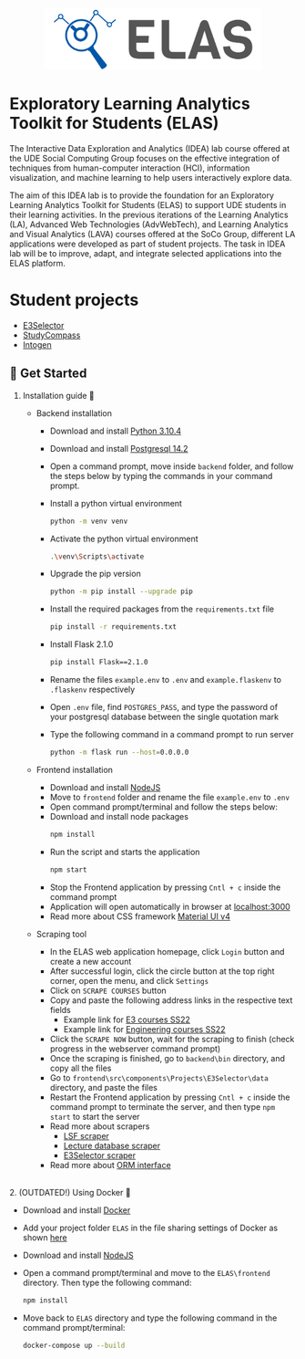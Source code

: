 <p align="center">
<a href="https://www.uni-due.de/soco/teaching/courses/lab-idea-ss21.php" target="_blank" rel="noopener noreferrer">
<img height="110px" src="img/cover.png" alt="re-frame logo">
</a>
</p>

# Exploratory Learning Analytics Toolkit for Students (ELAS)

The Interactive Data Exploration and Analytics (IDEA) lab course offered at the UDE Social Computing Group focuses on the effective integration of techniques from human-computer interaction (HCI), information visualization, and machine learning to help users interactively explore data.

The aim of this IDEA lab is to provide the foundation for an Exploratory Learning Analytics Toolkit for Students (ELAS) to support UDE students in their learning activities. In the previous iterations of the Learning Analytics (LA), Advanced Web Technologies (AdvWebTech), and Learning Analytics and Visual Analytics (LAVA) courses offered at the SoCo Group, different LA applications were developed as part of student projects. The task in IDEA lab will be to improve, adapt, and integrate selected applications into the ELAS platform.

# Student projects

- [E3Selector](https://github.com/ude-soco/ELAS/tree/main/frontend/src/components/Projects/E3Selector)
- [StudyCompass](https://github.com/ude-soco/ELAS/tree/main/frontend/src/components/Projects/CourseInsights)
- [Intogen](https://github.com/ude-soco/ELAS/tree/main/frontend/src/components/Projects/Intogen)


## 🚀 Get Started

1. Installation guide 🔨

	- Backend installation
    	- Download and install [Python 3.10.4](https://www.python.org/downloads/)
    	- Download and install [Postgresql 14.2](https://www.enterprisedb.com/downloads/postgres-postgresql-downloads)
    	- Open a command prompt, move inside `backend` folder, and follow the steps below by typing the commands in your command prompt.
    	- Install a python virtual environment
        	```sh
        	python -m venv venv
        	```
       	- Activate the python virtual environment
        	```sh
			.\venv\Scripts\activate
         	```
		- Upgrade the pip version
        	```sh
         	python -m pip install --upgrade pip
         	```
       	- Install the required packages from the `requirements.txt` file
        	```sh
         	pip install -r requirements.txt
         	```
       	- Install Flask 2.1.0
        	```sh
			pip install Flask==2.1.0
         	```
    	- Rename the files `example.env` to `.env` and `example.flaskenv` to `.flaskenv` respectively
    	- Open `.env` file, find `POSTGRES_PASS`, and type the password of your postgresql database between the single quotation mark
    	- Type the following command in a command prompt to run server

    		```sh
    		python -m flask run --host=0.0.0.0
    		```

   	- Frontend installation

     	- Download and install [NodeJS](https://nodejs.org/en/)
     	- Move to `frontend` folder and rename the file `example.env` to `.env`
     	- Open command prompt/terminal and follow the steps below:
       	- Download and install node packages
         	```sh
			npm install
         	```
       	- Run the script and starts the application
         	```sh
         	npm start
         	```
       	- Stop the Frontend application by pressing `Cntl + c` inside the command prompt
     	- Application will open automatically in browser at [localhost:3000](http://localhost:3000)
		- Read more about CSS framework [Material UI v4](https://v4.mui.com/getting-started/installation/)

   	- Scraping tool

     	- In the ELAS web application homepage, click `Login` button and create a new account
     	- After successful login, click the circle button at the top right corner, open the menu, and click `Settings`
     	- Click on `SCRAPE COURSES` button
     	- Copy and paste the following address links in the respective text fields
       		- Example link for [E3 courses SS22](https://campus.uni-due.de/lsf/rds?state=wtree&search=1&trex=step&root120221=303720%7C306477%7C306534&P.vx=kurz)
       		- Example link for [Engineering courses SS22](https://campus.uni-due.de/lsf/rds?state=wtree&search=1&trex=step&root120221=303720%7C306861%7C305477&P.vx=kurz)
     	- Click the `SCRAPE NOW` button, wait for the scraping to finish (check progress in the webserver command prompt)
     	- Once the scraping is finished, go to `backend\bin` directory, and copy all the files
     	- Go to `frontend\src\components\Projects\E3Selector\data` directory, and paste the files
     	- Restart the Frontend application by pressing `Cntl + c` inside the command prompt to terminate the server, and then type `npm start` to start the server
		- Read more about scrapers
			- [LSF scraper](backend\scrapers\lsf_scraper\README.md)
			- [Lecture database scraper](backend\scrapers\vdb_scraper\README.md)
			- [E3Selector scraper](frontend\src\components\Projects\E3Selector\README.md)
		- Read more about [ORM interface](backend\orm_interface\README.md)

<br/>
2. (OUTDATED!) Using Docker 🐳

- Download and install [Docker](https://www.docker.com/products/docker-desktop)
- Add your project folder `ELAS` in the file sharing settings of Docker as shown [here](img/docker-issue-windows.jpg)
- Download and install [NodeJS](https://nodejs.org/en/)
- Open a command prompt/terminal and move to the `ELAS\frontend` directory. Then type the following command:

  ```sh
  npm install
  ```

- Move back to `ELAS` directory and type the following command in the command prompt/terminal:

  ```sh
  docker-compose up --build
  ```
